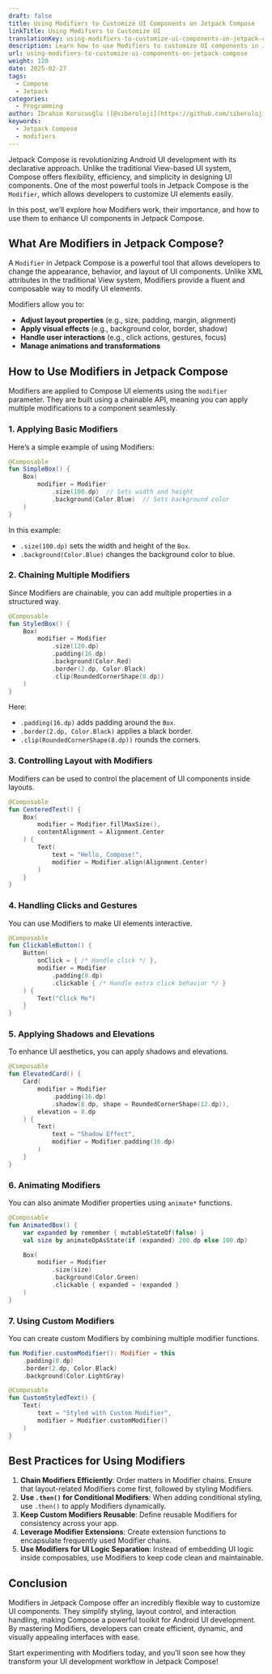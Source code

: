 ```yaml
---
draft: false
title: Using Modifiers to Customize UI Components on Jetpack Compose
linkTitle: Using Modifiers to Customize UI
translationKey: using-modifiers-to-customize-ui-components-on-jetpack-compose
description: Learn how to use Modifiers to customize UI components in Jetpack Compose.
url: using-modifiers-to-customize-ui-components-on-jetpack-compose
weight: 120
date: 2025-02-27
tags:
  - Compose
  - Jetpack
categories:
  - Programming
author: İbrahim Korucuoğlu ([@siberoloji](https://github.com/siberoloji))
keywords:
  - Jetpack Compose
  - modifiers
---
```


Jetpack Compose is revolutionizing Android UI development with its declarative approach. Unlike the traditional View-based UI system, Compose offers flexibility, efficiency, and simplicity in designing UI components. One of the most powerful tools in Jetpack Compose is the `Modifier`, which allows developers to customize UI elements easily.

In this post, we’ll explore how Modifiers work, their importance, and how to use them to enhance UI components in Jetpack Compose.

## What Are Modifiers in Jetpack Compose?

A `Modifier` in Jetpack Compose is a powerful tool that allows developers to change the appearance, behavior, and layout of UI components. Unlike XML attributes in the traditional View system, Modifiers provide a fluent and composable way to modify UI elements.

Modifiers allow you to:

- **Adjust layout properties** (e.g., size, padding, margin, alignment)
- **Apply visual effects** (e.g., background color, border, shadow)
- **Handle user interactions** (e.g., click actions, gestures, focus)
- **Manage animations and transformations**

## How to Use Modifiers in Jetpack Compose

Modifiers are applied to Compose UI elements using the `modifier` parameter. They are built using a chainable API, meaning you can apply multiple modifications to a component seamlessly.

### 1. Applying Basic Modifiers

Here’s a simple example of using Modifiers:

```kotlin
@Composable
fun SimpleBox() {
    Box(
        modifier = Modifier
            .size(100.dp)  // Sets width and height
            .background(Color.Blue)  // Sets background color
    )
}
```

In this example:

- `.size(100.dp)` sets the width and height of the `Box`.
- `.background(Color.Blue)` changes the background color to blue.

### 2. Chaining Multiple Modifiers

Since Modifiers are chainable, you can add multiple properties in a structured way.

```kotlin
@Composable
fun StyledBox() {
    Box(
        modifier = Modifier
            .size(120.dp)
            .padding(16.dp)
            .background(Color.Red)
            .border(2.dp, Color.Black)
            .clip(RoundedCornerShape(8.dp))
    )
}
```

Here:

- `.padding(16.dp)` adds padding around the `Box`.
- `.border(2.dp, Color.Black)` applies a black border.
- `.clip(RoundedCornerShape(8.dp))` rounds the corners.

### 3. Controlling Layout with Modifiers

Modifiers can be used to control the placement of UI components inside layouts.

```kotlin
@Composable
fun CenteredText() {
    Box(
        modifier = Modifier.fillMaxSize(),
        contentAlignment = Alignment.Center
    ) {
        Text(
            text = "Hello, Compose!",
            modifier = Modifier.align(Alignment.Center)
        )
    }
}
```

### 4. Handling Clicks and Gestures

You can use Modifiers to make UI elements interactive.

```kotlin
@Composable
fun ClickableButton() {
    Button(
        onClick = { /* Handle click */ },
        modifier = Modifier
            .padding(8.dp)
            .clickable { /* Handle extra click behavior */ }
    ) {
        Text("Click Me")
    }
}
```

### 5. Applying Shadows and Elevations

To enhance UI aesthetics, you can apply shadows and elevations.

```kotlin
@Composable
fun ElevatedCard() {
    Card(
        modifier = Modifier
            .padding(16.dp)
            .shadow(8.dp, shape = RoundedCornerShape(12.dp)),
        elevation = 8.dp
    ) {
        Text(
            text = "Shadow Effect",
            modifier = Modifier.padding(16.dp)
        )
    }
}
```

### 6. Animating Modifiers

You can also animate Modifier properties using `animate*` functions.

```kotlin
@Composable
fun AnimatedBox() {
    var expanded by remember { mutableStateOf(false) }
    val size by animateDpAsState(if (expanded) 200.dp else 100.dp)

    Box(
        modifier = Modifier
            .size(size)
            .background(Color.Green)
            .clickable { expanded = !expanded }
    )
}
```

### 7. Using Custom Modifiers

You can create custom Modifiers by combining multiple modifier functions.

```kotlin
fun Modifier.customModifier(): Modifier = this
    .padding(8.dp)
    .border(2.dp, Color.Black)
    .background(Color.LightGray)

@Composable
fun CustomStyledText() {
    Text(
        text = "Styled with Custom Modifier",
        modifier = Modifier.customModifier()
    )
}
```

## Best Practices for Using Modifiers

1. **Chain Modifiers Efficiently**: Order matters in Modifier chains. Ensure that layout-related Modifiers come first, followed by styling Modifiers.
2. **Use `.then()` for Conditional Modifiers**: When adding conditional styling, use `.then()` to apply Modifiers dynamically.
3. **Keep Custom Modifiers Reusable**: Define reusable Modifiers for consistency across your app.
4. **Leverage Modifier Extensions**: Create extension functions to encapsulate frequently used Modifier chains.
5. **Use Modifiers for UI Logic Separation**: Instead of embedding UI logic inside composables, use Modifiers to keep code clean and maintainable.

## Conclusion

Modifiers in Jetpack Compose offer an incredibly flexible way to customize UI components. They simplify styling, layout control, and interaction handling, making Compose a powerful toolkit for Android UI development. By mastering Modifiers, developers can create efficient, dynamic, and visually appealing interfaces with ease.

Start experimenting with Modifiers today, and you’ll soon see how they transform your UI development workflow in Jetpack Compose!
